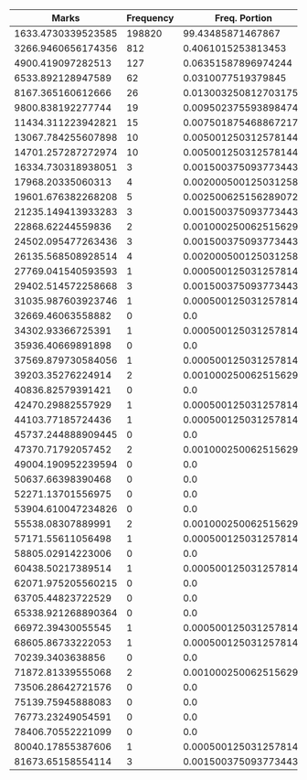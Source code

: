 | Marks | Frequency | Freq. Portion |
|-------|-----------|---------------|
| 1633.4730339523585 | 198820 | 99.43485871467867 |
| 3266.9460656174356 | 812 | 0.4061015253813453 |
| 4900.419097282513 | 127 | 0.06351587896974244 |
| 6533.892128947589 | 62 | 0.0310077519379845 |
| 8167.365160612666 | 26 | 0.013003250812703175 |
| 9800.838192277744 | 19 | 0.009502375593898474 |
| 11434.311223942821 | 15 | 0.0075018754688672175 |
| 13067.784255607898 | 10 | 0.005001250312578144 |
| 14701.257287272974 | 10 | 0.005001250312578144 |
| 16334.730318938051 | 3 | 0.0015003750937734434 |
| 17968.20335060313 | 4 | 0.002000500125031258 |
| 19601.676382268208 | 5 | 0.002500625156289072 |
| 21235.149413933283 | 3 | 0.0015003750937734434 |
| 22868.62244559836 | 2 | 0.001000250062515629 |
| 24502.095477263436 | 3 | 0.0015003750937734434 |
| 26135.568508928514 | 4 | 0.002000500125031258 |
| 27769.041540593593 | 1 | 0.0005001250312578145 |
| 29402.514572258668 | 3 | 0.0015003750937734434 |
| 31035.987603923746 | 1 | 0.0005001250312578145 |
| 32669.46063558882 | 0 | 0.0 |
| 34302.93366725391 | 1 | 0.0005001250312578145 |
| 35936.40669891898 | 0 | 0.0 |
| 37569.879730584056 | 1 | 0.0005001250312578145 |
| 39203.35276224914 | 2 | 0.001000250062515629 |
| 40836.82579391421 | 0 | 0.0 |
| 42470.29882557929 | 1 | 0.0005001250312578145 |
| 44103.77185724436 | 1 | 0.0005001250312578145 |
| 45737.244888909445 | 0 | 0.0 |
| 47370.71792057452 | 2 | 0.001000250062515629 |
| 49004.190952239594 | 0 | 0.0 |
| 50637.66398390468 | 0 | 0.0 |
| 52271.13701556975 | 0 | 0.0 |
| 53904.610047234826 | 0 | 0.0 |
| 55538.08307889991 | 2 | 0.001000250062515629 |
| 57171.55611056498 | 1 | 0.0005001250312578145 |
| 58805.02914223006 | 0 | 0.0 |
| 60438.50217389514 | 1 | 0.0005001250312578145 |
| 62071.975205560215 | 0 | 0.0 |
| 63705.44823722529 | 0 | 0.0 |
| 65338.921268890364 | 0 | 0.0 |
| 66972.39430055545 | 1 | 0.0005001250312578145 |
| 68605.86733222053 | 1 | 0.0005001250312578145 |
| 70239.3403638856 | 0 | 0.0 |
| 71872.81339555068 | 2 | 0.001000250062515629 |
| 73506.28642721576 | 0 | 0.0 |
| 75139.75945888083 | 0 | 0.0 |
| 76773.23249054591 | 0 | 0.0 |
| 78406.70552221099 | 0 | 0.0 |
| 80040.17855387606 | 1 | 0.0005001250312578145 |
| 81673.65158554114 | 3 | 0.0015003750937734434 |
